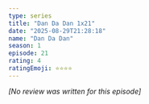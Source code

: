 ```yaml
---
type: series
title: "Dan Da Dan 1x21"
date: "2025-08-29T21:28:18"
name: "Dan Da Dan"
season: 1
episode: 21
rating: 4
ratingEmoji: ⭐️⭐️⭐️⭐️
---
```


*[No review was written for this episode]*
